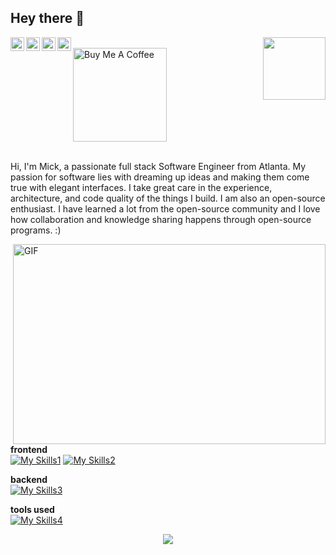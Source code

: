 ## Hey there 👋 

<a href="https://www.instagram.com/">
  <img align="left" width="22px" src="https://raw.githubusercontent.com/hussainweb/hussainweb/main/icons/instagram.png" />
</a>
<a href="https://discord.gg/">
  <img align="left" width="22px" src="https://raw.githubusercontent.com/peterthehan/peterthehan/master/assets/discord.svg" />
</a>
<a href="https://twitter.com/">
  <img align="left" | Twitter" width="22px" src="https://raw.githubusercontent.com/peterthehan/peterthehan/master/assets/twitter.svg" />
</a>
<a href="https://www.linkedin.com/">
  <img align="left" width="22px" src="https://raw.githubusercontent.com/peterthehan/peterthehan/master/assets/linkedin.svg" />
</a>  
 <a href="https://www.github.com/micklitodev" target="_blank"><img src="https://visitor-badge.glitch.me/badge?page_id=micklitodev.micklitodev"  align="right" width="100" ></a>
<br>
<a href="https://www.buymeacoffee.com/micklitodev" target="_blank"><img src="https://cdn.buymeacoffee.com/buttons/v2/default-red.png" alt="Buy Me A Coffee" width="150" ></a>
<br />
<br> 


Hi, I'm Mick, a passionate full stack Software Engineer from Atlanta. My passion for software lies with dreaming up ideas and making them come true with elegant interfaces. I take great care in the experience, architecture, and code quality of the things I build.
I am also an open-source enthusiast. I have learned a lot from the open-source community and I love how collaboration and knowledge sharing happens through open-source programs. :)


 <img align="right" alt="GIF" src="https://github.com/abhisheknaiidu/abhisheknaiidu/blob/master/code.gif?raw=true" width="500" height="320" />
                                                                                                                                                                                                                              
**frontend**                                                                                                                                    
[![My Skills1](https://skillicons.dev/icons?i=html,js,ts,react,nextjs,electron)](https://skillicons.dev)
[![My Skills2](https://skillicons.dev/icons?i=babel,jquery,threejs,css,bootstrap,tailwind)](https://skillicons.dev)

**backend**                                                                                                                                                                  
[![My Skills3](https://skillicons.dev/icons?i=nodejs,express,graphql,mongodb,firebase,mysql)](https://skillicons.dev)

**tools used**                                                                                                                                                                            
[![My Skills4](https://skillicons.dev/icons?i=vscode,git,heroku,jest,figma,md)](https://skillicons.dev)

<p align="center"> <img src="https://github-readme-stats.vercel.app/api?username=micklitodev&show_icons=true&theme=gotham" />
